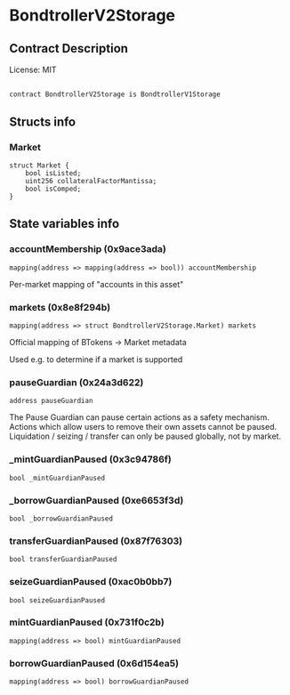 # BondtrollerV2Storage

## Contract Description


License: MIT

## 

```solidity
contract BondtrollerV2Storage is BondtrollerV1Storage
```


## Structs info

### Market

```solidity
struct Market {
	bool isListed;
	uint256 collateralFactorMantissa;
	bool isComped;
}
```


## State variables info

### accountMembership (0x9ace3ada)

```solidity
mapping(address => mapping(address => bool)) accountMembership
```

Per-market mapping of "accounts in this asset"
### markets (0x8e8f294b)

```solidity
mapping(address => struct BondtrollerV2Storage.Market) markets
```

Official mapping of BTokens -> Market metadata

Used e.g. to determine if a market is supported
### pauseGuardian (0x24a3d622)

```solidity
address pauseGuardian
```

The Pause Guardian can pause certain actions as a safety mechanism.
Actions which allow users to remove their own assets cannot be paused.
Liquidation / seizing / transfer can only be paused globally, not by market.
### _mintGuardianPaused (0x3c94786f)

```solidity
bool _mintGuardianPaused
```


### _borrowGuardianPaused (0xe6653f3d)

```solidity
bool _borrowGuardianPaused
```


### transferGuardianPaused (0x87f76303)

```solidity
bool transferGuardianPaused
```


### seizeGuardianPaused (0xac0b0bb7)

```solidity
bool seizeGuardianPaused
```


### mintGuardianPaused (0x731f0c2b)

```solidity
mapping(address => bool) mintGuardianPaused
```


### borrowGuardianPaused (0x6d154ea5)

```solidity
mapping(address => bool) borrowGuardianPaused
```

